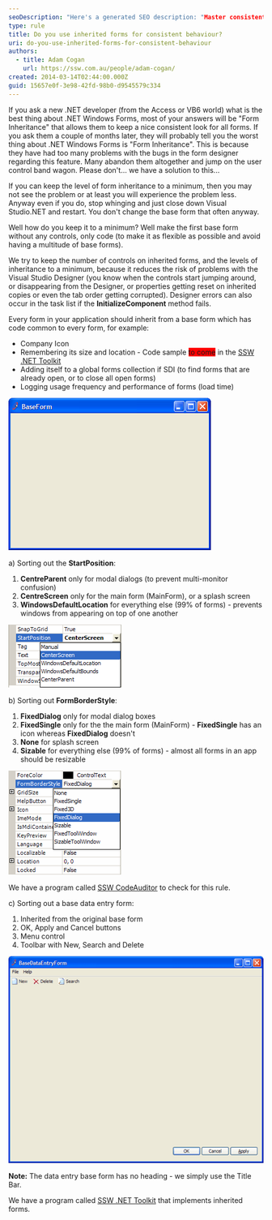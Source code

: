 ```yaml
---
seoDescription: "Here's a generated SEO description: "Master consistent behavior in .NET Windows Forms by utilizing inherited forms and implementing best practices for design and coding.""
type: rule
title: Do you use inherited forms for consistent behaviour?
uri: do-you-use-inherited-forms-for-consistent-behaviour
authors:
  - title: Adam Cogan
    url: https://ssw.com.au/people/adam-cogan/
created: 2014-03-14T02:44:00.000Z
guid: 15657e0f-3e98-42fd-98b0-d9545579c334
---
```


If you ask a new .NET developer (from the Access or VB6 world) what is the best thing about .NET Windows Forms, most of your answers will be "Form Inheritance" that allows them to keep a nice consistent look for all forms. If you ask them a couple of months later, they will probably tell you the worst thing about .NET Windows Forms is "Form Inheritance". This is because they have had too many problems with the bugs in the form designer regarding this feature. Many abandon them altogether and jump on the user control band wagon. Please don't... we have a solution to this...

<!--endintro-->

If you can keep the level of form inheritance to a minimum, then you may not see the problem or at least you will experience the problem less. Anyway even if you do, stop whinging and just close down Visual Studio.NET and restart. You don't change the base form that often anyway.     

Well how do you keep it to a minimum? Well make the first base form without any controls, only code (to make it as flexible as possible and avoid having a multitude of base forms).

We try to keep the number of controls on inherited forms, and the levels of inheritance to a minimum, because it reduces the risk of problems with the Visual Studio Designer (you know when the controls start jumping around, or disappearing from the Designer, or properties getting reset on inherited copies or even the tab order getting corrupted). Designer errors can also occur in the task list if the **InitializeComponent** method fails.

Every form in your application should inherit from a base form which has code common to every form, for example: 

* Company Icon
* Remembering its size and location - Code sample <span style="background-color: red">to come</span> in the [SSW .NET Toolkit](https://ssw.com.au/ssw/NETToolkit)
* Adding itself to a global forms collection if SDI (to find forms that are already open, or to close all open forms)
* Logging usage frequency and performance of forms (load time)                                                     

![Figure: Base Form for all SSW applications with SSW icon](baseform.gif)



a) Sorting out the **StartPosition**:

1. **CentreParent** only for modal dialogs (to prevent multi-monitor confusion)
2. **CentreScreen** only for the main form (MainForm), or a splash screen
3. **WindowsDefaultLocation** for everything else (99% of forms) - prevents windows from appearing on top of one another

![](startposition.gif)

b) Sorting out **FormBorderStyle**:

1. **FixedDialog** only for modal dialog boxes
2. **FixedSingle** only for the the main form (MainForm) - **FixedSingle** has an icon whereas **FixedDialog** doesn't
3. **None** for splash screen
4. **Sizable** for everything else (99% of forms) - almost all forms in an app should be resizable

![](formborderstyle.gif)

We have a program called [SSW CodeAuditor](https://codeauditor.com) to check for this rule.

c) Sorting out a base data entry form:

1. Inherited from the original base form
2. OK, Apply and Cancel buttons
3. Menu control
4. Toolbar with New, Search and Delete

![Figure: Base data entry form with menu, toolbar and OK, Cancel & Apply buttons](dataentrybaseform.gif)

**Note:** The data entry base form has no heading - we simply use the Title Bar.

We have a program called [SSW .NET Toolkit](https://ssw.com.au/ssw/NETToolkit) that implements inherited forms.
